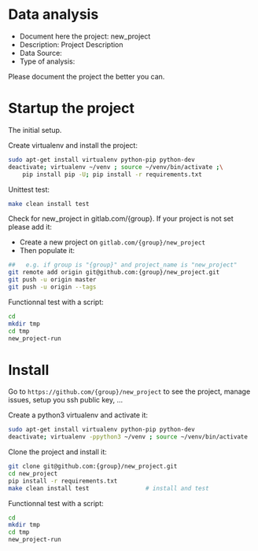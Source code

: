 # Data analysis
- Document here the project: new_project
- Description: Project Description
- Data Source:
- Type of analysis:

Please document the project the better you can.

# Startup the project

The initial setup.

Create virtualenv and install the project:
```bash
sudo apt-get install virtualenv python-pip python-dev
deactivate; virtualenv ~/venv ; source ~/venv/bin/activate ;\
    pip install pip -U; pip install -r requirements.txt
```

Unittest test:
```bash
make clean install test
```

Check for new_project in gitlab.com/{group}.
If your project is not set please add it:

- Create a new project on `gitlab.com/{group}/new_project`
- Then populate it:

```bash
##   e.g. if group is "{group}" and project_name is "new_project"
git remote add origin git@github.com:{group}/new_project.git
git push -u origin master
git push -u origin --tags
```

Functionnal test with a script:

```bash
cd
mkdir tmp
cd tmp
new_project-run
```

# Install

Go to `https://github.com/{group}/new_project` to see the project, manage issues,
setup you ssh public key, ...

Create a python3 virtualenv and activate it:

```bash
sudo apt-get install virtualenv python-pip python-dev
deactivate; virtualenv -ppython3 ~/venv ; source ~/venv/bin/activate
```

Clone the project and install it:

```bash
git clone git@github.com:{group}/new_project.git
cd new_project
pip install -r requirements.txt
make clean install test                # install and test
```
Functionnal test with a script:

```bash
cd
mkdir tmp
cd tmp
new_project-run
```
